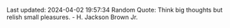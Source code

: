 Last updated: 2024-04-02 19:57:34
Random Quote: Think big thoughts but relish small pleasures. - H. Jackson Brown Jr.